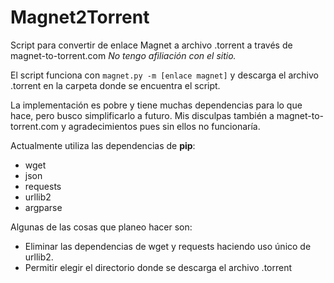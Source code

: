 # Magnet2Torrent
Script para convertir de enlace Magnet a archivo .torrent a través de magnet-to-torrent.com
*No tengo afiliación con el sitio.*

El script funciona con `magnet.py -m [enlace magnet]` y descarga el archivo .torrent en la carpeta donde se encuentra el script.

La implementación es pobre y tiene muchas dependencias para lo que hace, pero busco simplificarlo a futuro. Mis disculpas también a magnet-to-torrent.com y agradecimientos pues sin ellos no funcionaría.

Actualmente utiliza las dependencias de **pip**:
- wget
- json
- requests
- urllib2
- argparse

Algunas de las cosas que planeo hacer son:
- Eliminar las dependencias de wget y requests haciendo uso único de urllib2.
- Permitir elegir el directorio donde se descarga el archivo .torrent
